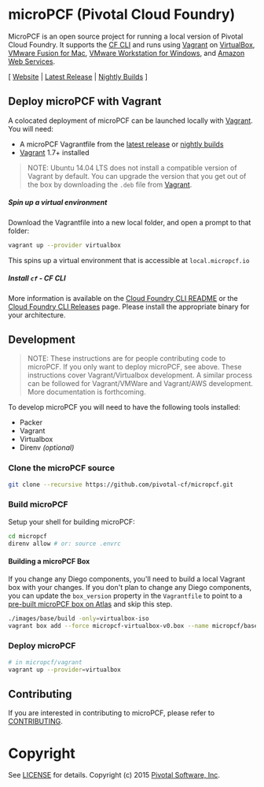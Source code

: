 # microPCF (Pivotal Cloud Foundry)

MicroPCF is an open source project for running a local version of Pivotal Cloud Foundry.  It supports the [CF CLI](https://github.com/cloudfoundry/cli) and runs using [Vagrant](https://www.vagrantup.com/) on [VirtualBox](https://www.virtualbox.org/), [VMware Fusion for Mac](https://www.vmware.com/products/fusion), [VMware Workstation for Windows](https://www.vmware.com/products/workstation), and [Amazon Web Services](http://aws.amazon.com/).

[ [Website](http://micropcf.io) | [Latest Release](https://github.com/pivotal-cf/micropcf/releases/latest) | [Nightly Builds](https://micropcf.s3.amazonaws.com/nightly/index.html) ]

## Deploy microPCF with Vagrant

A colocated deployment of microPCF can be launched locally with [Vagrant](https://vagrantup.com/). You will need:

* A microPCF Vagrantfile from the [latest release](https://github.com/pivotal-cf/micropcf/releases/latest) or [nightly builds](https://micropcf.s3.amazonaws.com/nightly/index.html)
* [Vagrant](https://vagrantup.com/) 1.7+ installed

> NOTE: Ubuntu 14.04 LTS does not install a compatible version of Vagrant by default. You can upgrade the version that you get out of the box by downloading the `.deb` file from [Vagrant](http://www.vagrantup.com/downloads.html).

##### Spin up a virtual environment

Download the Vagrantfile into a new local folder, and open a prompt to that folder:

```bash
vagrant up --provider virtualbox
```

This spins up a virtual environment that is accessible at `local.micropcf.io`

##### Install `cf` - CF CLI

More information is available on the [Cloud Foundry CLI README](https://github.com/cloudfoundry/cli#downloads) or the [Cloud Foundry CLI Releases](https://github.com/cloudfoundry/cli/releases/latest) page.  Please install the appropriate binary for your architecture.

## Development

> NOTE: These instructions are for people contributing code to microPCF.  If you only want to deploy microPCF, see above.
> These instructions cover Vagrant/Virtualbox development.
> A similar process can be followed for Vagrant/VMWare and Vagrant/AWS development.  More documentation is forthcoming.

To develop microPCF you will need to have the following tools installed:

- Packer
- Vagrant
- Virtualbox
- Direnv _(optional)_

### Clone the microPCF source

```bash
git clone --recursive https://github.com/pivotal-cf/micropcf.git
```

### Build microPCF

Setup your shell for building microPCF:

```bash
cd micropcf
direnv allow # or: source .envrc
```

#### Building a microPCF Box

If you change any Diego components, you'll need to build a local Vagrant box with your changes.  If you don't plan to change any Diego components, you can update the `box_version` property in the `Vagrantfile` to point to a [pre-built microPCF box on Atlas](https://atlas.hashicorp.com/micropcf/boxes/base) and skip this step.

```bash
./images/base/build -only=virtualbox-iso
vagrant box add --force micropcf-virtualbox-v0.box --name micropcf/base
```

### Deploy microPCF

```bash
# in micropcf/vagrant
vagrant up --provider=virtualbox
```

## Contributing

If you are interested in contributing to microPCF, please refer to [CONTRIBUTING](CONTRIBUTING.md).

# Copyright

See [LICENSE](LICENSE) for details.
Copyright (c) 2015 [Pivotal Software, Inc](http://www.pivotal.io/).
